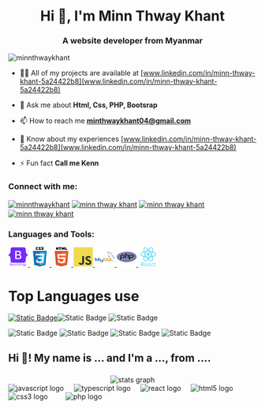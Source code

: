 <h1 align="center">Hi 👋, I'm Minn Thway Khant</h1>
<h3 align="center">A website developer from Myanmar</h3>

<p align="left"> <img src="https://komarev.com/ghpvc/?username=minnthwaykhant&label=Profile%20views&color=0e75b6&style=flat" alt="minnthwaykhant" /> </p>

- 👨‍💻 All of my projects are available at [www.linkedin.com/in/minn-thway-khant-5a24422b8](www.linkedin.com/in/minn-thway-khant-5a24422b8)

- 💬 Ask me about **Html, Css, PHP, Bootsrap**

- 📫 How to reach me **minthwaykhant04@gmail.com**

- 📄 Know about my experiences [www.linkedin.com/in/minn-thway-khant-5a24422b8](www.linkedin.com/in/minn-thway-khant-5a24422b8)

- ⚡ Fun fact **Call me Kenn**

<h3 align="left">Connect with me:</h3>
<p align="left">
<a href="https://twitter.com/minnthwaykhant" target="blank"><img align="center" src="https://raw.githubusercontent.com/rahuldkjain/github-profile-readme-generator/master/src/images/icons/Social/twitter.svg" alt="minnthwaykhant" height="30" width="40" /></a>
<a href="https://linkedin.com/in/minn thway khant" target="blank"><img align="center" src="https://raw.githubusercontent.com/rahuldkjain/github-profile-readme-generator/master/src/images/icons/Social/linked-in-alt.svg" alt="minn thway khant" height="30" width="40" /></a>
<a href="https://fb.com/minn thway khant" target="blank"><img align="center" src="https://raw.githubusercontent.com/rahuldkjain/github-profile-readme-generator/master/src/images/icons/Social/facebook.svg" alt="minn thway khant" height="30" width="40" /></a>
<a href="https://instagram.com/minn thway khant" target="blank"><img align="center" src="https://raw.githubusercontent.com/rahuldkjain/github-profile-readme-generator/master/src/images/icons/Social/instagram.svg" alt="minn thway khant" height="30" width="40" /></a>
</p>

<h3 align="left">Languages and Tools:</h3>
<p align="left"> <a href="https://getbootstrap.com" target="_blank" rel="noreferrer"> <img src="https://raw.githubusercontent.com/devicons/devicon/master/icons/bootstrap/bootstrap-plain-wordmark.svg" alt="bootstrap" width="40" height="40"/> </a> <a href="https://www.w3schools.com/css/" target="_blank" rel="noreferrer"> <img src="https://raw.githubusercontent.com/devicons/devicon/master/icons/css3/css3-original-wordmark.svg" alt="css3" width="40" height="40"/> </a> <a href="https://www.w3.org/html/" target="_blank" rel="noreferrer"> <img src="https://raw.githubusercontent.com/devicons/devicon/master/icons/html5/html5-original-wordmark.svg" alt="html5" width="40" height="40"/> </a> <a href="https://developer.mozilla.org/en-US/docs/Web/JavaScript" target="_blank" rel="noreferrer"> <img src="https://raw.githubusercontent.com/devicons/devicon/master/icons/javascript/javascript-original.svg" alt="javascript" width="40" height="40"/> </a>  <a href="https://www.mysql.com/" target="_blank" rel="noreferrer"> <img src="https://raw.githubusercontent.com/devicons/devicon/master/icons/mysql/mysql-original-wordmark.svg" alt="mysql" width="40" height="40"/> </a>  <a href="https://www.php.net" target="_blank" rel="noreferrer"> <img src="https://raw.githubusercontent.com/devicons/devicon/master/icons/php/php-original.svg" alt="php" width="40" height="40"/> </a> <a href="https://reactjs.org/" target="_blank" rel="noreferrer"> <img src="https://raw.githubusercontent.com/devicons/devicon/master/icons/react/react-original-wordmark.svg" alt="react" width="40" height="40"/> </a> </p>


# Top Languages use

[![Static Badge](https://img.shields.io/badge/PHP-8e188e?style=for-the-badge&logo=php&logoColor=white&labelColor=black)](https://img.shields.io/badge/PHP-777BB4?style=for-the-badge&logo=PHP&logoColor=%23777BB4&labelColor=black
)![Static Badge](https://img.shields.io/badge/Laravel-FF2D20?style=for-the-badge&logo=laravel&logoColor=%23FF2D20&labelColor=black)
![Static Badge](https://img.shields.io/badge/Javascript-F7DF1E?style=for-the-badge&logo=Javascript&logoColor=%23F7DF1E&labelColor=black)

![Static Badge](https://img.shields.io/badge/React-61DAFB?style=for-the-badge&logo=React&logoColor=%2361DAFB&labelColor=black)
![Static Badge](https://img.shields.io/badge/HTML-E34F26?style=for-the-badge&logo=HTML5&logoColor=%23E34F26&labelColor=black)
![Static Badge](https://img.shields.io/badge/CSS-%231572B6?style=for-the-badge&logo=CSS3&logoColor=%231572B6&labelColor=black)
![Static Badge](https://img.shields.io/badge/MYSQL-4479A1?style=for-the-badge&logo=MySQL&logoColor=%234479A1&labelColor=black&color=%234479A1)

<h2 align="left">Hi 👋! My name is ... and I'm a ..., from ....</h2>

###

<div align="center">
  <img src="https://github-readme-stats.vercel.app/api?username=maurodesouza&hide_title=false&hide_rank=false&show_icons=true&include_all_commits=true&count_private=true&disable_animations=false&theme=dracula&locale=en&hide_border=false" height="150" alt="stats graph"  />
</div>


<div align="left">
  <img src="https://cdn.jsdelivr.net/gh/devicons/devicon/icons/javascript/javascript-original.svg" height="30" alt="javascript logo"  />
  <img width="12" />
  <img src="https://cdn.jsdelivr.net/gh/devicons/devicon/icons/typescript/typescript-original.svg" height="30" alt="typescript logo"  />
  <img width="12" />
  <img src="https://cdn.jsdelivr.net/gh/devicons/devicon/icons/react/react-original.svg" height="30" alt="react logo"  />
  <img width="12" />
  <img src="https://cdn.jsdelivr.net/gh/devicons/devicon/icons/html5/html5-original.svg" height="30" alt="html5 logo"  />
  <img width="12" />
  <img src="https://cdn.jsdelivr.net/gh/devicons/devicon/icons/css3/css3-original.svg" height="30" alt="css3 logo"  />
  <img width="12" />
  
  <img width="12" />
  <img src="https://cdn.jsdelivr.net/gh/devicons/devicon/icons/php/php-original.svg" height="30" alt="php logo"  />
</div>



